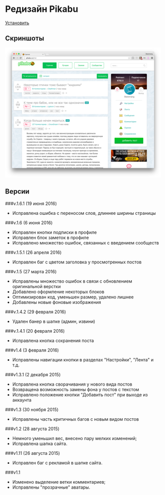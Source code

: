 # Редизайн Pikabu
[Установить](https://userstyles.org/styles/117438)
## Скриншоты
![alt tag](https://github.com/Staremang/New-Pikabu-Design/blob/master/Screenshots/Screenshot-1.png?raw=true)

## Версии
###v.1.6.1 (19 июня 2016)
 - Исправлена ошибка с переносом слов, длиннее ширины страницы

###v.1.6 (6 июня 2016)
 - Исправлен кнопки подписки в профиле
 - Исправлен блок заметок в профиле
 - Исправлено множество ошибок, связанных с введением сообществ

###v.1.5.1 (26 апреля 2016)
 - Исправлен баг с цветом заголовка у просмотренных постов

###v.1.5 (27 марта 2016)
 - Исправлены множество ошибок в связи с обновлением оригинальной верстки
 - Добавлено оформление некоторых блоков
 - Оптимизирован код, уменьшен размер, удалено лишнее
 - Добавлены новые фоновые изображения

###v.1.4.2 (29 февраля 2016)
 - Удален банер в шапке (админ, извини)

###v.1.4.1 (20 февраля 2016)
 - Исправлена кнопка сохранения поста

###v1.4 (3 февраля 2016)
 - Исправлены навигации кнопки в разделах "Настройки", "Лента" и т.д.

###v1.3.1 (2 декабря 2015)
 - Исправлена кнопка сворачивания у нового вида постов
 - Возвращена возможность замены фона у постов с текстом
 - Исправлено положение кнопки "Добавить пост" при выходе из аккаунта

###v1.3 (30 ноября 2015)
 - Исправлены часть критичных багов с новым видом постов

###v1.2 (28 августа 2015)
 - Немного уменьшил вес, внесено пару мелких изменений;
 - Исправлена шапка сайта.

###v1.11 (26 августа 2015)
 - Исправлен баг с рекламой в шапке сайта.

###v1.1
 - Изменено выделение ветки комментариев;
 - Исправлены "прозрачные" аватары.